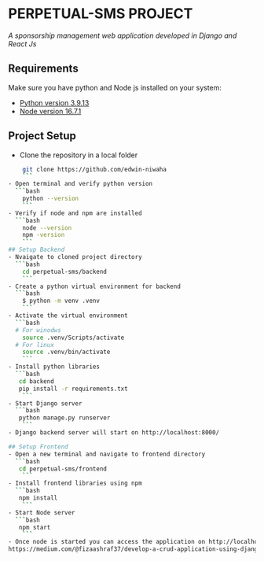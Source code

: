 # PERPETUAL-SMS PROJECT
_A sponsorship management web application developed in Django and React Js_

## Requirements
Make sure you have python and Node js installed on your system:
- [Python version 3.9.13](https://www.python.org/downloads/release/python-3913/) 
- [Node version 16.7.1](https://nodejs.org/en/download/)


## Project Setup

- Clone the repository in a local folder
```bash
    git clone https://github.com/edwin-niwaha
    ```
- Open terminal and verify python version
  ```bash
    python --version
    ```
- Verify if node and npm are installed
  ```bash
    node --version
    npm -version
    ```
## Setup Backend
- Nvaigate to cloned project directory
  ```bash
    cd perpetual-sms/backend
    ```
- Create a python virtual environment for backend
  ```bash
    $ python -m venv .venv
    ```
- Activate the virtual environment
  ```bash
  # For winodws
    source .venv/Scripts/activate
  # For linux
    source .venv/bin/activate
    ```
- Install python libraries
  ```bash
   cd backend
   pip install -r requirements.txt
    ```
- Start Django server
  ```bash
   python manage.py runserver
    ```
- Django backend server will start on http://localhost:8000/

## Setup Frontend
- Open a new terminal and navigate to frontend directory
  ```bash
   cd perpetual-sms/frontend
    ```
- Install frontend libraries using npm
  ```bash
   npm install
    ```
- Start Node server
  ```bash
   npm start
    ```
- Once node is started you can access the application on http://localhost:3000/
https://medium.com/@fizaashraf37/develop-a-crud-application-using-django-and-react-part-3-f3d0d28139af